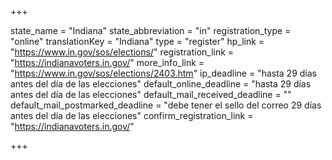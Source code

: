 +++

state_name = "Indiana"
state_abbreviation = "in"
registration_type = "online"
translationKey = "Indiana"
type = "register"
hp_link = "https://www.in.gov/sos/elections/"
registration_link = "https://indianavoters.in.gov/"
more_info_link = "https://www.in.gov/sos/elections/2403.htm"
ip_deadline = "hasta 29 días antes del día de las elecciones"
default_online_deadline = "hasta 29 días antes del día de las elecciones"
default_mail_received_deadline = ""
default_mail_postmarked_deadline = "debe tener el sello del correo 29 días antes del día de las elecciones"
confirm_registration_link = "https://indianavoters.in.gov/"

+++